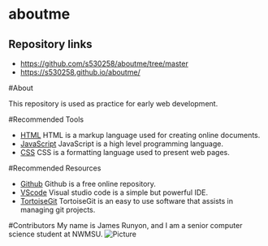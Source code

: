 # aboutme

## Repository links

- https://github.com/s530258/aboutme/tree/master
- https://s530258.github.io/aboutme/

#About

This repository is used as practice for early web development.

#Recommended Tools

- [HTML](https://en.wikipedia.org/wiki/HTML "HTML webpage") HTML is a markup language used for creating online documents.
- [JavaScript](https://en.wikipedia.org/wiki/JavaScript "JavaScript webpage") JavaScript is a high level programming language.
- [CSS](https://en.wikipedia.org/wiki/Cascading_Style_Sheets "CSS webpage") CSS is a formatting language used to present web pages.

#Recommended Resources

- [Github](https://github.com/ "Github webpage") Github is a free online repository.
- [VScode](https://code.visualstudio.com/ "VScode webpage") Visual studio code is a simple but powerful IDE.
- [TortoiseGit](https://tortoisegit.org/ "TortoiseGit webpage") TortoiseGit is an easy to use software that assists in managing git projects.


#Contributors
My name is James Runyon, and I am a senior computer science student at NWMSU.
![Picture](https://www.taketours.com/images/destination/USA%20Grand%20Canyon%20South%20Rim.jpg "Grand Canyon")
